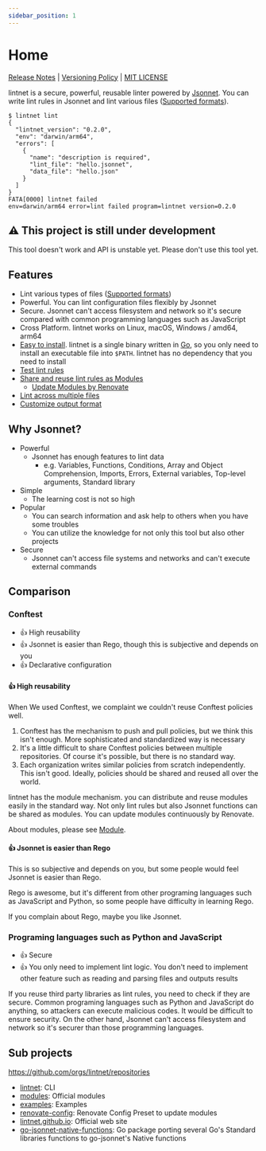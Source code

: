 ```yaml
---
sidebar_position: 1
---
```


# Home

[Release Notes](https://github.com/lintnet/lintnet/releases) | [Versioning Policy](https://github.com/suzuki-shunsuke/versioning-policy) | [MIT LICENSE](https://github.com/lintnet/lintnet/blob/main/LICENSE)

lintnet is a secure, powerful, reusable linter powered by [Jsonnet](https://jsonnet.org/).
You can write lint rules in Jsonnet and lint various files ([Supported formats](supported-data-format.md)).

```console
$ lintnet lint
{
  "lintnet_version": "0.2.0",
  "env": "darwin/arm64",
  "errors": [
    {
      "name": "description is required",
      "lint_file": "hello.jsonnet",
      "data_file": "hello.json"
    }
  ]
}
FATA[0000] lintnet failed                                env=darwin/arm64 error=lint failed program=lintnet version=0.2.0
```

## :warning: This project is still under development

This tool doesn't work and API is unstable yet.
Please don't use this tool yet.

## Features

- Lint various types of files ([Supported formats](supported-data-format.md))
- Powerful. You can lint configuration files flexibly by Jsonnet
- Secure. Jsonnet can't access filesystem and network so it's secure compared with common programming languages such as JavaScript
- Cross Platform. lintnet works on Linux, macOS, Windows / amd64, arm64
- [Easy to install](install.md). lintnet is a single binary written in [Go](https://go.dev/), so you only need to install an executable file into `$PATH`. lintnet has no dependency that you need to install
- [Test lint rules](test-rule.md)
- [Share and reuse lint rules as Modules](module.md)
  - [Update Modules by Renovate](module.md#update-modules-by-renovate)
- [Lint across multiple files](guides/lint-across-files.md)
- [Customize output format](guides/customize-output.md)

## Why Jsonnet?

- Powerful
  - Jsonnet has enough features to lint data
    - e.g. Variables, Functions, Conditions, Array and Object Comprehension, Imports, Errors, External variables, Top-level arguments, Standard library
- Simple
  - The learning cost is not so high
- Popular
  - You can search information and ask help to others when you have some troubles
  - You can utilize the knowledge for not only this tool but also other projects
- Secure
  - Jsonnet can't access file systems and networks and can't execute external commands

## Comparison

### Conftest

- 👍 High reusability
- 👍 Jsonnet is easier than Rego, though this is subjective and depends on you
- 👍 Declarative configuration

#### 👍 High reusability

When We used Conftest, we complaint we couldn't reuse Conftest policies well.

1. Conftest has the mechanism to push and pull policies, but we think this isn't enough. More sophisticated and standardized way is necessary
1. It's a little difficult to share Conftest policies between multiple repositories.
Of course it's possible, but there is no standard way.
1. Each organization writes similar policies from scratch independently.
This isn't good. Ideally, policies should be shared and reused all over the world.

lintnet has the module mechanism. you can distribute and reuse modules easily in the standard way.
Not only lint rules but also Jsonnet functions can be shared as modules.
You can update modules continuously by Renovate.

About modules, please see [Module](module).

#### 👍 Jsonnet is easier than Rego

This is so subjective and depends on you, but some people would feel Jsonnet is easier than Rego.

Rego is awesome, but it's different from other programing languages such as JavaScript and Python, so some people have difficulty in learning Rego.

If you complain about Rego, maybe you like Jsonnet.

### Programing languages such as Python and JavaScript

- 👍 Secure
- 👍 You only need to implement lint logic. You don't need to implement other feature such as reading and parsing files and outputs results

If you reuse third party libraries as lint rules, you need to check if they are secure.
Common programing languages such as Python and JavaScript do anything, so attackers can execute malicious codes. It would be difficult to ensure security.
On the other hand, Jsonnet can't access filesystem and network so it's securer than those programming languages.

## Sub projects

https://github.com/orgs/lintnet/repositories

- [lintnet](https://github.com/lintnet/lintnet): CLI
- [modules](https://github.com/lintnet/modules): Official modules
- [examples](https://github.com/lintnet/examples): Examples
- [renovate-config](https://github.com/lintnet/renovate-config): Renovate Config Preset to update modules
- [lintnet.github.io](https://github.com/lintnet/lintnet.github.io): Official web site
- [go-jsonnet-native-functions](https://github.com/lintnet/go-jsonnet-native-functions): Go package porting several Go's Standard libraries functions to go-jsonnet's Native functions
